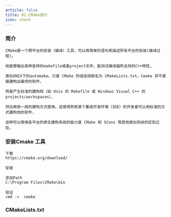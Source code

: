 ```yaml
---
article: false
title: 01.CMake简介
icon: check
---
```



### 简介
```text
CMake是一个跨平台的安装（编译）工具，可以用简单的语句来描述所有平台的安装(编译过程)。

他能够输出各种各样的makefile或者project文件，能测试编译器所支持的C++特性,

类似UNIX下的automake。只是 CMake 的组态档取名为 CMakeLists.txt。Cmake 并不直接建构出最终的软件，

而是产生标准的建构档（如 Unix 的 Makefile 或 Windows Visual C++ 的 projects/workspaces），

然后再依一般的建构方式使用。这使得熟悉某个集成开发环境（IDE）的开发者可以用标准的方式建构他的软件，

这种可以使用各平台的原生建构系统的能力是 CMake 和 SCons 等其他类似系统的区别之处。

```


### 安装Cmake 工具
```text
下载
https://cmake.org/download/

安装

添加Path
C:\Program Files\CMake\bin

验证
cmd ->  cmake

```

###  CMakeLists.txt
```text



```









